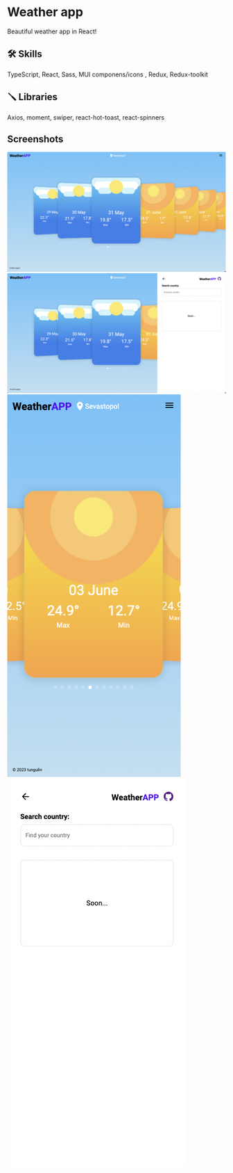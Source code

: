 
# Weather app

Beautiful weather app in React!


## 🛠 Skills
TypeScript, React, Sass, MUI componens/icons , Redux, Redux-toolkit
## 🪛 Libraries
Axios, moment, swiper, react-hot-toast, react-spinners

## Screenshots

![App Screenshot](/public/Screen_1.png)
![App Screenshot](/public/Screen_3.png)
![App Screenshot](/public/Screen_2.png)
![App Screenshot](/public/Screen_4.png)